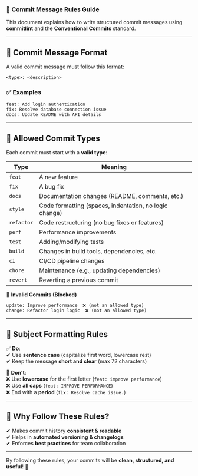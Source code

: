 ### 📜 Commit Message Rules Guide  

This document explains how to write structured commit messages using **commitlint** and the **Conventional Commits** standard.

---

## 🔹 **Commit Message Format**  
A valid commit message must follow this format:  
```plaintext
<type>: <description>
```
### ✅ **Examples**
```
feat: Add login authentication  
fix: Resolve database connection issue  
docs: Update README with API details  
```
---

## 🔹 **Allowed Commit Types**  
Each commit must start with a **valid type**:  

| Type       | Meaning |
|------------|---------|
| `feat`     | A new feature |
| `fix`      | A bug fix |
| `docs`     | Documentation changes (README, comments, etc.) |
| `style`    | Code formatting (spaces, indentation, no logic change) |
| `refactor` | Code restructuring (no bug fixes or features) |
| `perf`     | Performance improvements |
| `test`     | Adding/modifying tests |
| `build`    | Changes in build tools, dependencies, etc. |
| `ci`       | CI/CD pipeline changes |
| `chore`    | Maintenance (e.g., updating dependencies) |
| `revert`   | Reverting a previous commit |

🚫 **Invalid Commits (Blocked)**  
```
update: Improve performance  ❌ (not an allowed type)  
change: Refactor login logic  ❌ (not an allowed type)  
```
---

## 🔹 **Subject Formatting Rules**
✅ **Do**:  
✔ Use **sentence case** (capitalize first word, lowercase rest)  
✔ Keep the message **short and clear** (max 72 characters)  

🚫 **Don't**:  
❌ Use **lowercase** for the first letter (`feat: improve performance`)  
❌ Use **all caps** (`feat: IMPROVE PERFORMANCE`)  
❌ End with a **period** (`fix: Resolve cache issue.`)  

---

## 🔹 **Why Follow These Rules?**
✔ Makes commit history **consistent & readable**  
✔ Helps in **automated versioning & changelogs**  
✔ Enforces **best practices** for team collaboration  

---

By following these rules, your commits will be **clean, structured, and useful**! 🚀

